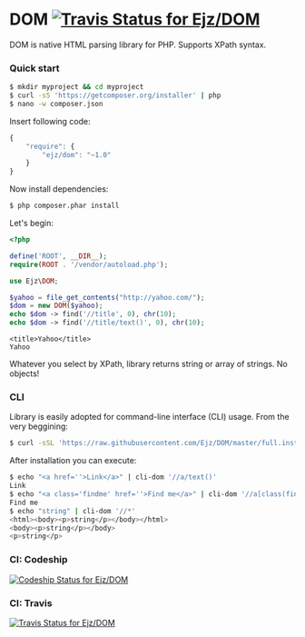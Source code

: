 # DOM [![Travis Status for Ejz/DOM](https://travis-ci.org/Ejz/DOM.svg?branch=master)](https://travis-ci.org/Ejz/DOM)

DOM is native HTML parsing library for PHP. Supports XPath syntax.

### Quick start

```bash
$ mkdir myproject && cd myproject
$ curl -sS 'https://getcomposer.org/installer' | php
$ nano -w composer.json
```

Insert following code:

```javascript
{
    "require": {
        "ejz/dom": "~1.0"
    }
}
```

Now install dependencies:

```bash
$ php composer.phar install
```

Let's begin:

```php
<?php

define('ROOT', __DIR__);
require(ROOT . '/vendor/autoload.php');

use Ejz\DOM;

$yahoo = file_get_contents("http://yahoo.com/");
$dom = new DOM($yahoo);
echo $dom -> find('//title', 0), chr(10);
echo $dom -> find('//title/text()', 0), chr(10);
```

```
<title>Yahoo</title>
Yahoo
```

Whatever you select by XPath, library returns string or array of strings. No objects!

### CLI

Library is easily adopted for command-line interface (CLI) usage. From the very beggining:

```bash
$ curl -sSL 'https://raw.githubusercontent.com/Ejz/DOM/master/full.install.sh' | sudo bash
```

After installation you can execute:

```bash
$ echo "<a href=''>Link</a>" | cli-dom '//a/text()'
Link
$ echo "<a class='findme' href=''>Find me</a>" | cli-dom '//a[class(findme)]/text()'
Find me
$ echo "string" | cli-dom '//*'
<html><body><p>string</p></body></html>
<body><p>string</p></body>
<p>string</p>
```

### CI: Codeship

[![Codeship Status for Ejz/DOM](https://codeship.com/projects/bcd7db20-6abb-0132-5494-2e0b75730361/status)](https://codeship.com/projects/53779)

### CI: Travis

[![Travis Status for Ejz/DOM](https://travis-ci.org/Ejz/DOM.svg?branch=master)](https://travis-ci.org/Ejz/DOM)
